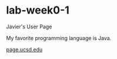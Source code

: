 # lab-week0-1
Javier's User Page

My favorite programming language is Java.

[page.ucsd.edu](https://j3delacr.github.io/lab-week0-1/)
